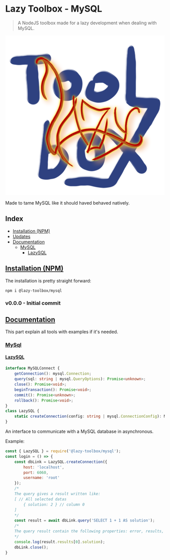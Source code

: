 # Lazy Toolbox - MySQL

> A NodeJS toolbox made for a lazy development when dealing with MySQL.

![Lazy Toolbox](/doc/img/logo.png)

Made to tame MySQL like it should haved behaved natively.

## Index

- [Installation (NPM)](#install-npm)
- [Updates](#updates)
- [Documentation](#documentation)
	- [MySQL](#mysql)
	    - [LazySQL](#lazysql)

## [Installation (NPM)](#install-npm)

The installation is pretty straight forward:
```terminal
npm i @lazy-toolbox/mysql
```

### v0.0.0 - Initial commit


## [Documentation](#documentation)

This part explain all tools with examples if it's needed.

### [MySql](#mysql)
#### [LazySQL](#lazysql)
```ts
interface MySQLConnect {
    getConnection(): mysql.Connection;
    query(sql: string | mysql.QueryOptions): Promise<unknown>;
    close(): Promise<void>;
    beginTransaction(): Promise<void>;
    commit(): Promise<unknown>;
    rollback(): Promise<void>;
}
class LazySQL {
    static createConnection(config: string | mysql.ConnectionConfig): MySQLConnect;
}
```

An interface to communicate with a MySQL database in asynchronous.

Example:

```js
const { LazySQL } = require('@lazy-toolbox/mysql');
const login = () => {
    const dbLink = LazySQL.createConnection({
        host: 'localhost',
        port: 6060,
        username: 'root'
    });
    /*
    The query gives a result written like:
    [ // All selected datas
        { solution: 2 } // column 0
    ]
    */
    const result = await dbLink.query('SELECT 1 + 1 AS solution');
    /*
    The query result contain the following properties: error, results, fields.
    */
    console.log(result.results[0].solution);
    dbLink.close();
}
```


